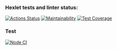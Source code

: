 ### Hexlet tests and linter status:
[![Actions Status](https://github.com/garozaev/frontend-project-46/actions/workflows/hexlet-check.yml/badge.svg)](https://github.com/garozaev/frontend-project-46/actions)
[![Maintainability](https://api.codeclimate.com/v1/badges/f091b6fb927de4f0b06b/maintainability)](https://codeclimate.com/github/garozaev/frontend-project-46/maintainability)
[![Test Coverage](https://api.codeclimate.com/v1/badges/f091b6fb927de4f0b06b/test_coverage)](https://codeclimate.com/github/garozaev/frontend-project-46/test_coverage)
### Test
[![Node CI](https://github.com/garozaev/frontend-project-46/actions/workflows/my-tests.yml/badge.svg)](https://github.com/garozaev/frontend-project-46/actions/workflows/my-tests.yml)